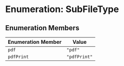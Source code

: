 # Enumeration: SubFileType

## Enumeration Members

| Enumeration Member | Value |
| ------ | ------ |
| `pdf` | `"pdf"` |
| `pdfPrint` | `"pdfPrint"` |

